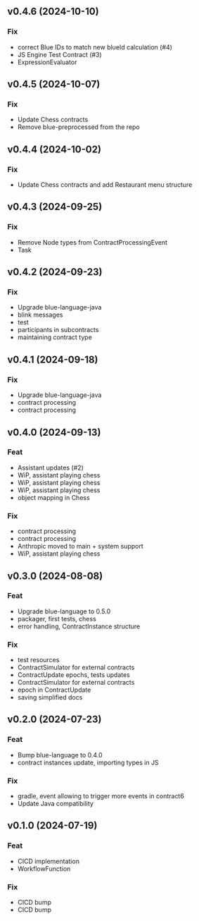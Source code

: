 ## v0.4.6 (2024-10-10)

### Fix

- correct Blue IDs to match new blueId calculation (#4)
- JS Engine Test Contract (#3)
- ExpressionEvaluator

## v0.4.5 (2024-10-07)

### Fix

- Update Chess contracts
- Remove blue-preprocessed from the repo

## v0.4.4 (2024-10-02)

### Fix

- Update Chess contracts and add Restaurant menu structure

## v0.4.3 (2024-09-25)

### Fix

- Remove Node types from ContractProcessingEvent
- Task

## v0.4.2 (2024-09-23)

### Fix

- Upgrade blue-language-java
- blink messages
- test
- participants in subcontracts
- maintaining contract type

## v0.4.1 (2024-09-18)

### Fix

- Upgrade blue-language-java
- contract processing
- contract processing

## v0.4.0 (2024-09-13)

### Feat

- Assistant updates (#2)
- WiP, assistant playing chess
- WiP, assistant playing chess
- WiP, assistant playing chess
- object mapping in Chess

### Fix

- contract processing
- contract processing
- Anthropic moved to main + system support
- WiP, assistant playing chess

## v0.3.0 (2024-08-08)

### Feat

- Upgrade blue-language to 0.5.0
- packager, first tests, chess
- error handling, ContractInstance structure

### Fix

- test resources
- ContractSimulator for external contracts
- ContractUpdate epochs, tests updates
- ContractSimulator for external contracts
- epoch in ContractUpdate
- saving simplified docs

## v0.2.0 (2024-07-23)

### Feat

- Bump blue-language to 0.4.0
- contract instances update, importing types in JS

### Fix

- gradle, event allowing to trigger more events in contract6
- Update Java compatibility

## v0.1.0 (2024-07-19)

### Feat

- CICD implementation
- WorkflowFunction

### Fix

- CICD bump
- CICD bump
